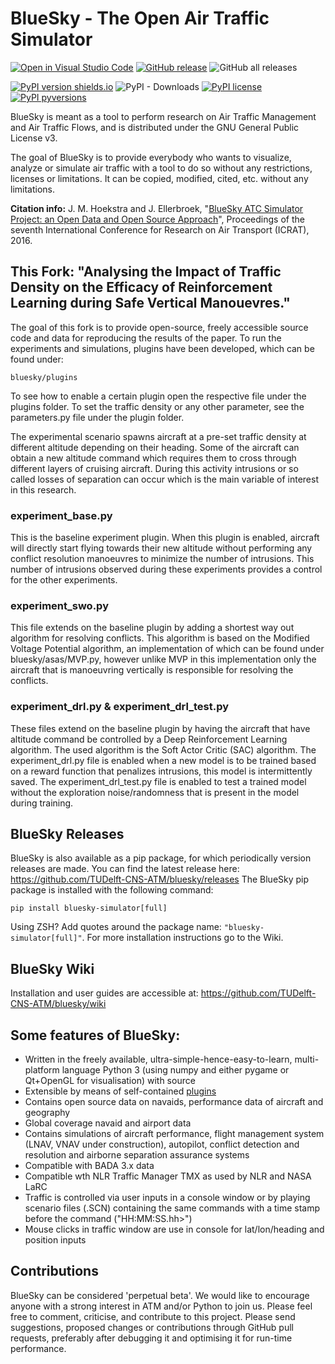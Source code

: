 # BlueSky - The Open Air Traffic Simulator

[![Open in Visual Studio Code](https://img.shields.io/static/v1?logo=visualstudiocode&label=&message=Open%20in%20Visual%20Studio%20Code&labelColor=2c2c32&color=007acc&logoColor=007acc)](https://open.vscode.dev/TUDelft-CNS-ATM/bluesky)
[![GitHub release](https://img.shields.io/github/release/TUDelft-CNS-ATM/bluesky.svg)](https://GitHub.com/TUDelft-CNS-ATM/bluesky/releases/)
![GitHub all releases](https://img.shields.io/github/downloads/TUDelft-CNS-ATM/bluesky/total?style=social)

[![PyPI version shields.io](https://img.shields.io/pypi/v/bluesky-simulator.svg)](https://pypi.python.org/pypi/bluesky-simulator/)
![PyPI - Downloads](https://img.shields.io/pypi/dm/bluesky-simulator?style=plastic)
[![PyPI license](https://img.shields.io/pypi/l/bluesky-simulator?style=plastic)](https://pypi.python.org/pypi/bluesky-simulator/)
[![PyPI pyversions](https://img.shields.io/pypi/pyversions/bluesky-simulator?style=plastic)](https://pypi.python.org/pypi/bluesky-simulator/)

BlueSky is meant as a tool to perform research on Air Traffic Management and Air Traffic Flows, and is distributed under the GNU General Public License v3.

The goal of BlueSky is to provide everybody who wants to visualize, analyze or simulate air
traffic with a tool to do so without any restrictions, licenses or limitations. It can be copied,
modified, cited, etc. without any limitations.

**Citation info:** J. M. Hoekstra and J. Ellerbroek, "[BlueSky ATC Simulator Project: an Open Data and Open Source Approach](https://www.researchgate.net/publication/304490055_BlueSky_ATC_Simulator_Project_an_Open_Data_and_Open_Source_Approach)", Proceedings of the seventh International Conference for Research on Air Transport (ICRAT), 2016.

## This Fork: "Analysing the Impact of Traffic Density on the Efficacy of Reinforcement Learning during Safe Vertical Manouevres."
The goal of this fork is to provide open-source, freely accessible source code and data for reproducing the results of the paper. To run the experiments and simulations, plugins have been developed, which can be found under:

    bluesky/plugins

To see how to enable a certain plugin open the respective file under the plugins folder. To set the traffic density or any other parameter, see the parameters.py file under the plugin folder.

The experimental scenario spawns aircraft at a pre-set traffic density at different altitude depending on their heading. Some of the aircraft can obtain a new altitude command which requires them to cross through different layers of cruising aircraft. During this activity intrusions or so called losses of separation can occur which is the main variable of interest in this research.

### experiment_base.py
This is the baseline experiment plugin. When this plugin is enabled, aircraft will directly start flying towards their new altitude without performing any conflict resolution manoeuvres to minimize the number of intrusions. This number of intrusions observed during these experiments provides a control for the other experiments.

### experiment_swo.py
This file extends on the baseline plugin by adding a shortest way out algorithm for resolving conflicts. This algorithm is based on the Modified Voltage Potential algorithm, an implementation of which can be found under bluesky/asas/MVP.py, however unlike MVP in this implementation only the aircraft that is manoeuvring vertically is responsible for resolving the conflicts. 

### experiment_drl.py & experiment_drl_test.py
These files extend on the baseline plugin by having the aircraft that have altitude command be controlled by a Deep Reinforcement Learning algorithm. The used algorithm is the Soft Actor Critic (SAC) algorithm. The experiment_drl.py file is enabled when a new model is to be trained based on a reward function that penalizes intrusions, this model is intermittently saved. The experiment_drl_test.py file is enabled to test a trained model without the exploration noise/randomness that is present in the model during training.

## BlueSky Releases
BlueSky is also available as a pip package, for which periodically version releases are made. You can find the latest release here:
https://github.com/TUDelft-CNS-ATM/bluesky/releases
The BlueSky pip package is installed with the following command:

    pip install bluesky-simulator[full]

Using ZSH? Add quotes around the package name: `"bluesky-simulator[full]"`. For more installation instructions go to the Wiki.

## BlueSky Wiki
Installation and user guides are accessible at:
https://github.com/TUDelft-CNS-ATM/bluesky/wiki

## Some features of BlueSky:
- Written in the freely available, ultra-simple-hence-easy-to-learn, multi-platform language
Python 3 (using numpy and either pygame or Qt+OpenGL for visualisation) with source
- Extensible by means of self-contained [plugins](https://github.com/TUDelft-CNS-ATM/bluesky/wiki/plugin)
- Contains open source data on navaids, performance data of aircraft and geography
- Global coverage navaid and airport data
- Contains simulations of aircraft performance, flight management system (LNAV, VNAV under construction),
autopilot, conflict detection and resolution and airborne separation assurance systems
- Compatible with BADA 3.x data
- Compatible wth NLR Traffic Manager TMX as used by NLR and NASA LaRC
- Traffic is controlled via user inputs in a console window or by playing scenario files (.SCN)
containing the same commands with a time stamp before the command ("HH:MM:SS.hh>")
- Mouse clicks in traffic window are use in console for lat/lon/heading and position inputs

## Contributions
BlueSky can be considered 'perpetual beta'. We would like to encourage anyone with a strong interest in
ATM and/or Python to join us. Please feel free to comment, criticise, and contribute to this project. Please send suggestions, proposed changes or contributions through GitHub pull requests, preferably after debugging it and optimising it for run-time performance.
